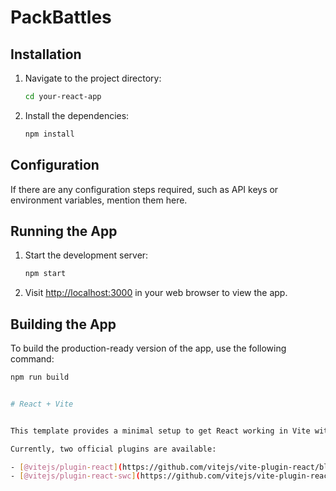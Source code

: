 # PackBattles

## Installation

1. Navigate to the project directory:

    ```bash
    cd your-react-app
    ```

2. Install the dependencies:

    ```bash
    npm install
    ```

## Configuration

If there are any configuration steps required, such as API keys or environment variables, mention them here.

## Running the App

1. Start the development server:

    ```bash
    npm start
    ```

2. Visit [http://localhost:3000](http://localhost:3000) in your web browser to view the app.

## Building the App

To build the production-ready version of the app, use the following command:

```bash
npm run build


# React + Vite


This template provides a minimal setup to get React working in Vite with HMR and some ESLint rules.

Currently, two official plugins are available:

- [@vitejs/plugin-react](https://github.com/vitejs/vite-plugin-react/blob/main/packages/plugin-react/README.md) uses [Babel](https://babeljs.io/) for Fast Refresh
- [@vitejs/plugin-react-swc](https://github.com/vitejs/vite-plugin-react-swc) uses [SWC](https://swc.rs/) for Fast Refresh
